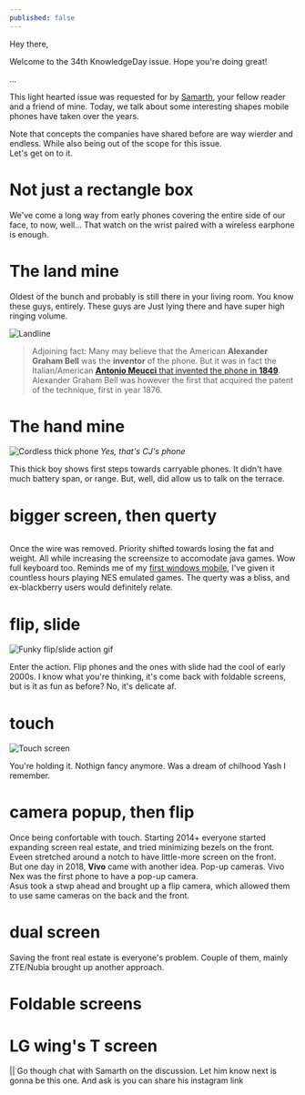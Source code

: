 ```yaml
---
published: false
---
```

Hey there,

Welcome to the 34th KnowledgeDay issue. Hope you're doing great!

...

This light hearted issue was requested for by [Samarth](), your fellow reader and a friend of mine. Today, we talk about some interesting shapes mobile phones have taken over the years.

Note that concepts the companies have shared before are way wierder and endless. While also being out of the scope for this issue.  
Let's get on to it.

# Not just a rectangle box
We've come a long way from early phones covering the entire side of our face, to now, well... That watch on the wrist paired with a wireless earphone is enough.  

# The land mine
Oldest of the bunch and probably is still there in your living room. You know these guys, entirely. These guys are Just lying there and have super high ringing volume.

![Landline]()

> Adjoining fact: Many may believe that the American **Alexander Graham Bell** was the **inventor** of the phone. But it was in fact the Italian/American [**Antonio Meucci** that invented the phone in **1849**](https://www.loc.gov/everyday-mysteries/item/who-is-credited-with-inventing-the-telephone/). Alexander Graham Bell was however the first that acquired the patent of the technique, first in year 1876.

# The hand mine
![Cordless thick phone](https://cs3.gtaall.com/screenshots/4dc09/2015-08/original/93653f6d4065304a98d800ce53886686bb5f827c/290724-gta-sa-2015-08-30-10-29-40-529.jpg)
*Yes, that's CJ's phone*

This thick boy shows first steps towards carryable phones. It didn't have much battery span, or range. But, well, did allow us to talk on the terrace.  

# bigger screen, then querty
![]()

Once the wire was removed. Priority shifted towards losing the fat and weight. All while increasing the screensize to accomodate java games. Wow full keyboard too. Reminds me of my [first windows mobile](https://www.gsmarena.com/amoi_e78-2037.php), I've given it countless hours playing NES emulated games. The querty was a bliss, and ex-blackberry users would definitely relate.   

# flip, slide
![Funky flip/slide action gif]()

Enter the action. Flip phones and the ones with slide had the cool of early 2000s. I know what you're thinking, it's come back with foldable screens, but is it as fun as before? No, it's delicate af.

# touch
![Touch screen]()

You're holding it. Nothign fancy anymore. Was a dream of chilhood Yash I remember.  

# camera popup, then flip

Once being confortable with touch. Starting 2014+ everyone started expanding screen real estate, and tried minimizing bezels on the front. Eveen stretched around a notch to have little-more screen on the front.  
But one day in 2018, **Vivo** came with another idea. Pop-up cameras. Vivo Nex was the first phone to have a pop-up camera.  
Asus took a stwp ahead and brought up a flip camera, which allowed them to use same cameras on the back and the front.  

# dual screen

Saving the front real estate is everyone's problem. Couple of them, mainly ZTE/Nubia brought up another approach. 

# Foldable screens

# LG wing's T screen

|| Go though chat with Samarth on the discussion. Let him know next is gonna be this one. And ask is you can share his instagram link

